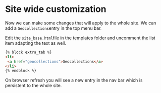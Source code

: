 # Site wide customization

Now we can make some changes that will apply to the whole site.
We can add a `Geocollections`entry in the top menu bar.

Edit the `site_base.html`file in the templates folder and uncomment the list item adapting the text as well.

```html
{% block extra_tab %}
<li>
 <a href="geocollections">Geocollections</a>
</li>
{% endblock %}

```

On browser refresh you will see a new entry in the nav bar which is persistent to the whole site.
